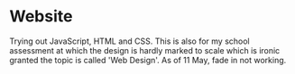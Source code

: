 # Website
Trying out JavaScript, HTML and CSS. This is also for my school assessment at which the design is hardly marked to scale which is ironic granted the topic is called 'Web Design'. As of 11 May, fade in not working.
